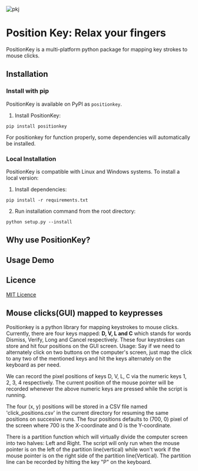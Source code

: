 <div align="center">
  <img src="">
</div>

![pkj](https://github.com/niteshctrl/positionkey/assets/40490290/a5747fab-10ab-4ba4-9333-542a738e9fe8)


# Position Key: Relax your fingers
PositionKey is a multi-platform python package for mapping key strokes to mouse clicks.

## Installation

### Install with pip
PositionKey is available on PyPI as ```positionkey```. 
1. Install PositionKey:
```
pip install positionkey
```
For positionkey for function properly, some dependencies will automatically be installed.

### Local Installation
PositionKey is compatible with Linux and Windows systems. To install a local version:

1. Install dependencies:
```
pip install -r requirements.txt
```
2. Run installation command from the root directory:
```
python setup.py --install
```

## Why use PositionKey?

## Usage Demo

## Licence
[MIT Licence](https://github.com/niteshctrl/positionkey/blob/main/LICENSE)

## Mouse clicks(GUI) mapped to keypresses

Positionkey is a python library for mapping keystrokes to mouse clicks. Currently, there are four keys mapped: **D, V, L and C** which stands for words Dismiss, Verify, Long and Cancel respectively. These four keystrokes can store and hit four positions on the GUI screen. 
Usage: Say if we need to alternately click on two buttons on the computer's screen, just map the click to any two of the mentioned keys and hit the keys alternately on the keyboard as per need.

We can record the pixel positions of keys D, V, L, C via the numeric keys 1, 2, 3, 4 respectively. 
The current position of the mouse pointer will be recorded whenever the above numeric keys are pressed while the script is running. 

The four (x, y) positions will be stored in a CSV file named 'click_positions.csv' in the current directory for resuming the same positions on succesive runs.
The four positions defaults to (700, 0) pixel of the screen where 700 is the X-coordinate and 0 is the Y-coordinate.

There is a partition function which will virtually divide the computer screen into two halves: Left and Right. The script will only run when the mouse pointer is on the left of the partition line(vertical) while won't work if the mouse pointer is on the right side of the partition line(Vertical). The partition line can be recorded by hitting the key "P" on the keyboard.
